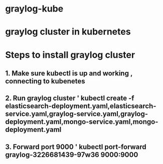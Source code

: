 # graylog-kube
# graylog cluster in kubernetes
# Steps to install graylog cluster 

## 1. Make sure kubectl is up and working , connecting to kubenetes
## 2. Run graylog cluster ' kubectl create -f elasticsearch-deployment.yaml,elasticsearch-service.yaml,graylog-service.yaml,graylog-deployment.yaml,mongo-service.yaml,mongo-deployment.yaml
## 3. Forward port 9000 ' kubectl port-forward graylog-3226681439-97w36 9000:9000
